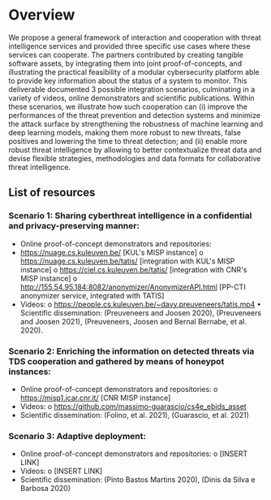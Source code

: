 # Overview
We propose a general framework of interaction and cooperation with threat intelligence services and provided three specific use cases where these services can cooperate. The partners contributed by creating tangible software assets, by integrating them into joint proof-of-concepts, and illustrating the practical feasibility of a modular cybersecurity platform able to provide key information about the status of a system to monitor. This deliverable documented 3 possible integration scenarios, culminating in a variety of videos, online demonstrators and scientific publications. Within these scenarios, we illustrate how such cooperation can (i) improve the performances of the threat prevention and detection systems and minimize the attack surface by strengthening the robustness of machine learning and deep learning models, making them more robust to new threats, false positives and lowering the time to threat detection; and (ii) enable more robust threat intelligence by allowing to better contextualize threat data and devise flexible strategies, methodologies and data formats for collaborative threat intelligence. 


## List of resources

### Scenario 1: Sharing cyberthreat intelligence in a confidential and privacy-preserving manner:
-	Online proof-of-concept demonstrators and repositories:
  -	https://nuage.cs.kuleuven.be/	[KUL's MISP instance]
o	https://nuage.cs.kuleuven.be/tatis/	[integration with KUL's MISP instance]
o	https://ciel.cs.kuleuven.be/tatis/ 	[integration with CNR's MISP instance]
o	http://155.54.95.184:8082/anonymizer/AnonymizerAPI.html [PP-CTI anonymizer service, integrated with TATIS]
- Videos:
o	https://people.cs.kuleuven.be/~davy.preuveneers/tatis.mp4
•	Scientific dissemination: (Preuveneers and Joosen 2020), (Preuveneers and Joosen 2021), (Preuveneers, Joosen and Bernal Bernabe, et al. 2020).

### Scenario 2: Enriching the information on detected threats via TDS cooperation and gathered by means of honeypot instances:
- Online proof-of-concept demonstrators and repositories:
o	https://misp1.icar.cnr.it/		[CNR MISP instance]
- Videos:
o	https://github.com/massimo-guarascio/cs4e_ebids_asset 
- Scientific dissemination: (Folino, et al. 2021), (Guarascio, et al. 2021)

### Scenario 3: Adaptive deployment:
- Online proof-of-concept demonstrators and repositories:
o	[INSERT LINK]
- Videos:
o	[INSERT LINK]
- Scientific dissemination: (Pinto Bastos Martins 2020), (Dinis da Silva e Barbosa 2020)
